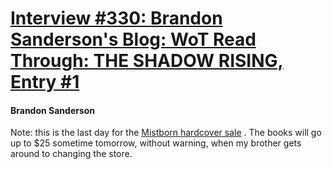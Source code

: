 # [Interview #330: Brandon Sanderson's Blog: WoT Read Through: THE SHADOW RISING, Entry #1](https://www.theoryland.com/intvmain.php?i=330#1)

#### Brandon Sanderson

Note: this is the last day for the
[Mistborn hardcover sale](http://www.brandonsanderson.com/store/item/5/Signed-Mistborn-Book-1%E2%80%94%E2%80%94Hardback)
. The books will go up to $25 sometime tomorrow, without warning, when my brother gets around to changing the store.

